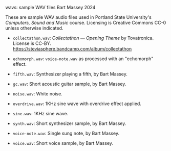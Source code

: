 wavs: sample WAV files
Bart Massey 2024

These are sample WAV audio files used in Portland State
University's *Computers, Sound and Music* course. Licensing
is Creative Commons CC-0 unless otherwise indicated.

* `collectathon.wav`: *Collectathon — Opening Theme* by
  Tovatronica. License is
  CC-BY. <https://steviasphere.bandcamp.com/album/collectathon>

* `echomorph.wav`: `voice-note.wav` as processed with an
  "echomorph" effect.

* `fifth.wav`: Synthesizer playing a fifth, by Bart Massey.

* `gc.wav`: Short acoustic guitar sample, by Bart Massey.

* `noise.wav`: White noise.

* `overdrive.wav`: 1KHz sine wave with overdrive effect applied.

* `sine.wav`: 1KHz sine wave.

* `synth.wav`: Short synthesizer sample, by Bart Massey.

* `voice-note.wav`: Single sung note, by Bart Massey.

* `voice.wav`: Short voice sample, by Bart Massey.

